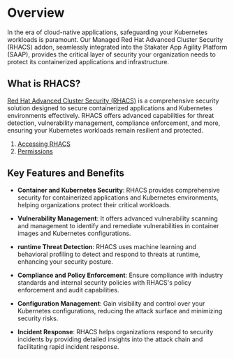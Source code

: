 # Overview

In the era of cloud-native applications, safeguarding your Kubernetes workloads is paramount. Our Managed Red Hat Advanced Cluster Security (RHACS) addon, seamlessly integrated into the Stakater App Agility Platform (SAAP), provides the critical layer of security your organization needs to protect its containerized applications and infrastructure.

## What is RHACS?

[Red Hat Advanced Cluster Security (RHACS)](https://www.redhat.com/en/technologies/cloud-computing/openshift/advanced-cluster-security-kubernetes) is a comprehensive security solution designed to secure containerized applications and Kubernetes environments effectively. RHACS offers advanced capabilities for threat detection, vulnerability management, compliance enforcement, and more, ensuring your Kubernetes workloads remain resilient and protected.

1. [Accessing RHACS](./accessing-rhacs.md)
1. [Permissions](./permissions.md)

## Key Features and Benefits

- **Container and Kubernetes Security**: RHACS provides comprehensive security for containerized applications and Kubernetes environments, helping organizations protect their critical workloads.

- **Vulnerability Management**: It offers advanced vulnerability scanning and management to identify and remediate vulnerabilities in container images and Kubernetes configurations.

- **runtime Threat Detection**: RHACS uses machine learning and behavioral profiling to detect and respond to threats at runtime, enhancing your security posture.

- **Compliance and Policy Enforcement**: Ensure compliance with industry standards and internal security policies with RHACS's policy enforcement and audit capabilities.

- **Configuration Management**: Gain visibility and control over your Kubernetes configurations, reducing the attack surface and minimizing security risks.

- **Incident Response**: RHACS helps organizations respond to security incidents by providing detailed insights into the attack chain and facilitating rapid incident response.

